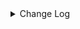 <details><summary> Change Log </summary>

| Change | Commit | Version |
| --- | --- | --- |
|[hotfix][redis] fix npe cause by null host parameter (#8881)|https://github.com/apache/seatunnel/commit/7bd586516|2.3.10|
|[Improve][Redis] Optimized Redis connection params (#8841)|https://github.com/apache/seatunnel/commit/e56f06cdf|2.3.10|
|[Improve] restruct connector common options (#8634)|https://github.com/apache/seatunnel/commit/f3499a6ee|2.3.10|
|[improve] update Redis connector config option (#8631)|https://github.com/apache/seatunnel/commit/f1c313eea|2.3.10|
|[Feature][Redis] Flush data when the time reaches checkpoint.interval and update test case (#8308)|https://github.com/apache/seatunnel/commit/e15757bcd|2.3.9|
|Revert &quot;[Feature][Redis] Flush data when the time reaches checkpoint interval&quot; and &quot;[Feature][CDC] Add &#x27;schema-changes.enabled&#x27; options&quot; (#8278)|https://github.com/apache/seatunnel/commit/fcb293828|2.3.9|
|[Feature][Redis] Flush data when the time reaches checkpoint.interval (#8198)|https://github.com/apache/seatunnel/commit/2e24941e6|2.3.9|
|[Hotfix] Fix redis sink NPE (#8171)|https://github.com/apache/seatunnel/commit/6b9074e76|2.3.9|
|[Improve][dist]add shade check rule (#8136)|https://github.com/apache/seatunnel/commit/51ef80001|2.3.9|
|[Feature] [Connector-Redis] Redis connector support delete data (#7994)|https://github.com/apache/seatunnel/commit/02a35c397|2.3.9|
|[Improve][Connector-V2] Redis support custom key and value (#7888)|https://github.com/apache/seatunnel/commit/ef2c3c728|2.3.9|
|[Feature][Restapi] Allow metrics information to be associated to logical plan nodes (#7786)|https://github.com/apache/seatunnel/commit/6b7c53d03|2.3.9|
|[improve][Redis]Redis scan command supports versions 5, 6, 7 (#7666)|https://github.com/apache/seatunnel/commit/6e70cbe33|2.3.8|
|[Improve][Connector] Add multi-table sink option check (#7360)|https://github.com/apache/seatunnel/commit/2489f6446|2.3.7|
|[Feature][Core] Support using upstream table placeholders in sink options and auto replacement (#7131)|https://github.com/apache/seatunnel/commit/c4ca74122|2.3.6|
|[Improve][Redis] Redis reader use scan cammnd instead of keys, single mode reader/writer support batch (#7087)|https://github.com/apache/seatunnel/commit/be37f05c0|2.3.6|
|[Feature][Kafka] Support multi-table source read  (#5992)|https://github.com/apache/seatunnel/commit/60104602d|2.3.6|
|[Improve][Connector-V2]Support multi-table sink feature for redis (#6314)|https://github.com/apache/seatunnel/commit/fed89ae3f|2.3.5|
|[Feature][Core] Upgrade flink source translation (#5100)|https://github.com/apache/seatunnel/commit/5aabb14a9|2.3.4|
|[Feature][Connector-V2] Support TableSourceFactory/TableSinkFactory on redis  (#5901)|https://github.com/apache/seatunnel/commit/e84dcb8c1|2.3.4|
|[Improve][Common] Introduce new error define rule (#5793)|https://github.com/apache/seatunnel/commit/9d1b2582b|2.3.4|
|[Improve] Remove use `SeaTunnelSink::getConsumedType` method and mark it as deprecated (#5755)|https://github.com/apache/seatunnel/commit/8de740810|2.3.4|
|[Improve][Connector-v2][Redis] Redis support select db (#5570)|https://github.com/apache/seatunnel/commit/77fbbbd0e|2.3.4|
|Support config column/primaryKey/constraintKey in schema (#5564)|https://github.com/apache/seatunnel/commit/eac76b4e5|2.3.4|
|[Feature][Connector-v2][RedisSink]Support redis to set expiration time. (#4975)|https://github.com/apache/seatunnel/commit/b5321ff1d|2.3.3|
|Merge branch &#x27;dev&#x27; into merge/cdc|https://github.com/apache/seatunnel/commit/4324ee191|2.3.1|
|[Improve][Project] Code format with spotless plugin.|https://github.com/apache/seatunnel/commit/423b58303|2.3.1|
|[improve][api] Refactoring schema parse (#4157)|https://github.com/apache/seatunnel/commit/b2f573a13|2.3.1|
|[Improve][build] Give the maven module a human readable name (#4114)|https://github.com/apache/seatunnel/commit/d7cd60105|2.3.1|
|[Improve][Project] Code format with spotless plugin. (#4101)|https://github.com/apache/seatunnel/commit/a2ab16656|2.3.1|
|[Feature][Connector] add get source method to all source connector (#3846)|https://github.com/apache/seatunnel/commit/417178fb8|2.3.1|
|[Hotfix][OptionRule] Fix option rule about all connectors (#3592)|https://github.com/apache/seatunnel/commit/226dc6a11|2.3.0|
|[Improve][Connector-V2][Redis] Unified exception for redis source &amp; sink exception (#3517)|https://github.com/apache/seatunnel/commit/205f78258|2.3.0|
|options in conditional need add to required or optional options (#3501)|https://github.com/apache/seatunnel/commit/51d5bcba1|2.3.0|
|[feature][api] add option validation for the ReadonlyConfig (#3417)|https://github.com/apache/seatunnel/commit/4f824fea3|2.3.0|
|[Feature][Redis Connector V2] Add Redis Connector Option Rules &amp; Improve Redis Connector doc (#3320)|https://github.com/apache/seatunnel/commit/1c10aacb3|2.3.0|
|[Connector-V2] [ElasticSearch] Add ElasticSearch Source/Sink Factory (#3325)|https://github.com/apache/seatunnel/commit/38254e3f2|2.3.0|
|[Improve][Connector-V2][Redis] Support redis cluster connection &amp; user authentication (#3188)|https://github.com/apache/seatunnel/commit/c7275a49c|2.3.0|
|[DEV][Api] Replace SeaTunnelContext with JobContext and remove singleton pattern (#2706)|https://github.com/apache/seatunnel/commit/cbf82f755|2.2.0-beta|
|[Feature][Connector-V2] Add redis sink connector (#2647)|https://github.com/apache/seatunnel/commit/71a9e4b01|2.2.0-beta|
|[#2606]Dependency management split (#2630)|https://github.com/apache/seatunnel/commit/fc047be69|2.2.0-beta|
|[Feature][Connector-V2] Add redis source connector (#2569)|https://github.com/apache/seatunnel/commit/405f7d6f9|2.2.0-beta|

</details>
